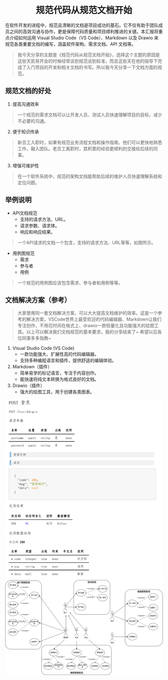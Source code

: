 # <center> 规范代码从规范文档开始 <center/>

在软件开发的进程中，规范且清晰的文档是项目成功的基石。它不仅有助于团队成员之间的高效沟通与协作，更是保障代码质量和项目顺利推进的关键。本汇报将重点介绍如何运用 Visual Studio Code（VS Code）、Markdown 以及 Drawio 来规范各类重要文档的编写，涵盖软件架构、需求文档、API 文档等。

> 我今天分享的主题是《规范代码从规范文档开始》，选择这个主题的原因是这些天凯哥开会的时候经常谈到规范谈到标准，而且这些天在他的指导下完成了入门项目的开发和相关文档的书写。所以我今天分享一下文档方面的规范。

## 规范文档的好处

1. 提高沟通效率

> 一个规范的需求文档可以让开发人员、测试人员快速理解项目的目标，减少不必要的沟通。

2. 便于知识传承

> 新员工入职时，如果有规范业务流程文档和操作指南，他们可以更快地熟悉工作，融入团队。老员工离职时，其积累的经验更顺利的交接给后续的同事。

3. 增强可维护性

> 在一个软件系统中，规范的架构文档能帮助后续的维护人员快速理解系统和定位问题。

## 举例说明

- API文档规范
    - 支持的请求方法、URL。
    - 请求参数、请求体。
    - 响应和响应结果。

> 一个API请求的文档一个包含，支持的请求方法、URL等等，如图所示。

- 用例图规范
    - 需求
    - 参与者
    - 用例

> 一个规范的用例图应该包含需求、参与者和用例等等。

## 文档解决方案（参考）

> 大家使用同一套文档解决方案，可以大大提高文档维护的效率。这是一个参考的解决方案，VSCode世界上最受欢迎的代码编辑器、Markdown让我们专注创作，不用花时间在格式上、drawio一款轻量化且功能强大的绘图工具。以上可以解决我们文档规范的基本要求。我的分享结束了~ 希望以后各位同事多多指教~

1. Visual Studio Code (VS Code)
    - 一款功能强大、扩展性高的代码编辑器。
    - 支持多种编程语言和插件，提供舒适的编辑体验。
2. Markdown（插件）
    - 简单易学的标记语言，专注于内容创作。
    - 能快速将纯文本转换为格式良好的文档。
3. Drawio（插件）
    - 强大的绘图工具，用于创建各类图表。

<img src="./图片/API请求示例.png" width = "800" alt="图片名称"/>
<img src="./图片/fig4.png" width = "800" alt="图片名称"/>
